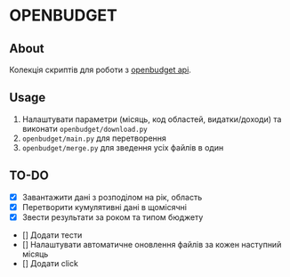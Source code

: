 # OPENBUDGET

## About

Колекція скриптів для роботи з [openbudget api](https://openbudget.gov.ua/). 

## Usage

1. Налаштувати параметри (місяць, код областей, видатки/доходи) та виконати `openbudget/download.py`
2. `openbudget/main.py` для перетворення 
3. `openbudget/merge.py` для зведення усіх файлів в один

## TO-DO
- [x] Завантажити дані з розподілом на рік, область
- [x] Перетворити кумулятивні дані в щомісячні
- [x] Звести результати за роком та типом бюджету
- [] Додати тести
- [] Налаштувати автоматичне оновлення файлів за кожен наступний місяць
- [] Додати click 
